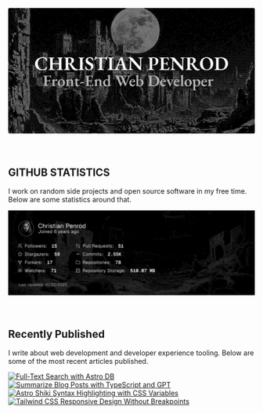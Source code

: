 
<picture>
  <source media="(prefers-color-scheme: dark)" srcset="assets/banner.dark.png?v=54068c64-e5d9-4269-937b-3f2a3b29415a" width="843px" />
  <source media="(prefers-color-scheme: light)" srcset="assets/banner.light.png?v=54068c64-e5d9-4269-937b-3f2a3b29415a" width="843px" />
  <img src="assets/banner.dark.png?v=54068c64-e5d9-4269-937b-3f2a3b29415a" alt="Banner" width="843px" />
</picture>
<br />
<br />
<br />
<h2>GITHUB STATISTICS</h2>
<p>I work on random side projects and open source software in my free time. Below are some statistics around that.</p>
<picture>
  <source media="(prefers-color-scheme: dark)" srcset="assets/statistics.dark.png?v=54068c64-e5d9-4269-937b-3f2a3b29415a" width="843px" />
  <source media="(prefers-color-scheme: light)" srcset="assets/statistics.light.png?v=54068c64-e5d9-4269-937b-3f2a3b29415a" width="843px" />
  <img src="assets/statistics.dark.png?v=54068c64-e5d9-4269-937b-3f2a3b29415a" alt="Github Statistics" width="843px" />
</picture>
<br />
<br />
<br />
<h2>Recently Published</h2>
<p>I write about web development and developer experience tooling. Below are some of the most recent articles published.</p>
<a href="https://christianpenrod.com/blog/full-text-search-with-astro-db"><img src="https://christianpenrod.com/blog/full-text-search-with-astro-db.png?v=54068c64-e5d9-4269-937b-3f2a3b29415a" alt="Full-Text Search with Astro DB" width="421px" /></a>
<a href="https://christianpenrod.com/blog/summarize-blog-posts-with-typescript-and-gpt"><img src="https://christianpenrod.com/blog/summarize-blog-posts-with-typescript-and-gpt.png?v=54068c64-e5d9-4269-937b-3f2a3b29415a" alt="Summarize Blog Posts with TypeScript and GPT" width="421px" /></a>
<a href="https://christianpenrod.com/blog/astro-shiki-syntax-highlighting-with-css-variables"><img src="https://christianpenrod.com/blog/astro-shiki-syntax-highlighting-with-css-variables.png?v=54068c64-e5d9-4269-937b-3f2a3b29415a" alt="Astro Shiki Syntax Highlighting with CSS Variables" width="421px" /></a>
<a href="https://christianpenrod.com/blog/tailwindcss-responsive-design-without-breakpoints"><img src="https://christianpenrod.com/blog/tailwindcss-responsive-design-without-breakpoints.png?v=54068c64-e5d9-4269-937b-3f2a3b29415a" alt="Tailwind CSS Responsive Design Without Breakpoints" width="421px" /></a>
